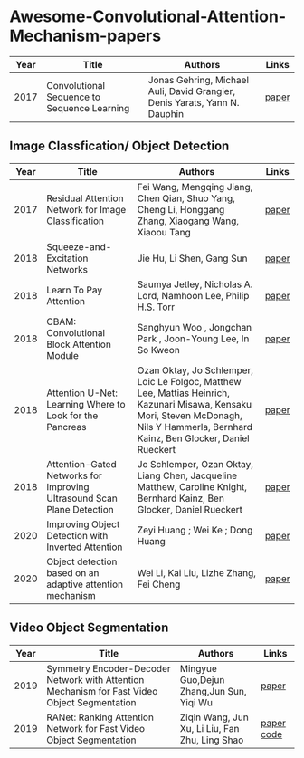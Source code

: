 # Awesome-Convolutional-Attention-Mechanism-papers

| Year | Title | Authors | Links | 
| --- | --- | --- | --- |
| 2017 | Convolutional Sequence to Sequence Learning | Jonas Gehring, Michael Auli, David Grangier, Denis Yarats, Yann N. Dauphin | [paper](https://arxiv.org/abs/1705.03122) |

## Image Classfication/ Object Detection
| Year | Title | Authors | Links | 
| --- | --- | --- | --- |
| 2017 | Residual Attention Network for Image Classification | Fei Wang, Mengqing Jiang, Chen Qian, Shuo Yang, Cheng Li, Honggang Zhang, Xiaogang Wang, Xiaoou Tang | [paper](https://openaccess.thecvf.com/content_cvpr_2017/html/Wang_Residual_Attention_Network_CVPR_2017_paper.html) |
| 2018 | Squeeze-and-Excitation Networks | Jie Hu, Li Shen, Gang Sun | [paper](https://openaccess.thecvf.com/content_cvpr_2018/html/Hu_Squeeze-and-Excitation_Networks_CVPR_2018_paper.html) |
| 2018 | Learn To Pay Attention | Saumya Jetley, Nicholas A. Lord, Namhoon Lee, Philip H.S. Torr | [paper](https://arxiv.org/abs/1804.02391) |
| 2018 | CBAM: Convolutional Block Attention Module | Sanghyun Woo , Jongchan Park , Joon-Young Lee, In So Kweon | [paper](https://openaccess.thecvf.com/content_ECCV_2018/html/Sanghyun_Woo_Convolutional_Block_Attention_ECCV_2018_paper.html) |
| 2018 | Attention U-Net: Learning Where to Look for the Pancreas | Ozan Oktay, Jo Schlemper, Loic Le Folgoc, Matthew Lee, Mattias Heinrich, Kazunari Misawa, Kensaku Mori, Steven McDonagh, Nils Y Hammerla, Bernhard Kainz, Ben Glocker, Daniel Rueckert| [paper](https://arxiv.org/abs/1804.03999) |
| 2018 | Attention-Gated Networks for Improving Ultrasound Scan Plane Detection | Jo Schlemper, Ozan Oktay, Liang Chen, Jacqueline Matthew, Caroline Knight, Bernhard Kainz, Ben Glocker, Daniel Rueckert| [paper](https://arxiv.org/abs/1804.05338) |
| 2020 | Improving Object Detection with Inverted Attention | Zeyi Huang ; Wei Ke ; Dong Huang | [paper](https://ieeexplore.ieee.org/abstract/document/9093507) |
| 2020 | Object detection based on an adaptive attention mechanism | Wei Li, Kai Liu, Lizhe Zhang, Fei Cheng | [paper](https://www.nature.com/articles/s41598-020-67529-x)|



## Video Object Segmentation
| Year | Title | Authors | Links | 
| --- | --- | --- | --- |
| 2019 | Symmetry Encoder-Decoder Network with Attention Mechanism for Fast Video Object Segmentation | Mingyue Guo,Dejun Zhang,Jun Sun, Yiqi Wu | [paper](https://www.mdpi.com/2073-8994/11/8/1006) |
| 2019 | RANet: Ranking Attention Network for Fast Video Object Segmentation | Ziqin Wang, Jun Xu, Li Liu, Fan Zhu, Ling Shao | [paper](https://openaccess.thecvf.com/content_ICCV_2019/html/Wang_RANet_Ranking_Attention_Network_for_Fast_Video_Object_Segmentation_ICCV_2019_paper.html) [code](https://github.com/Storife/RANet)|


